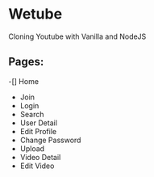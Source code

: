 # Wetube

Cloning Youtube with Vanilla and NodeJS

## Pages:

-[] Home
- Join
- Login
- Search
- User Detail
- Edit Profile
- Change Password
- Upload
- Video Detail
- Edit Video
